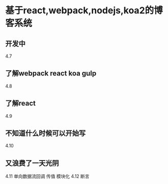 # 基于react,webpack,nodejs,koa2的博客系统
## 开发中

4.7
## 了解webpack react koa gulp
4.8
## 了解react
4.9
## 不知道什么时候可以开始写
4.10
## 又浪费了一天光阴
4.11
单向数据流回调
传值
模块化
4.12
断言